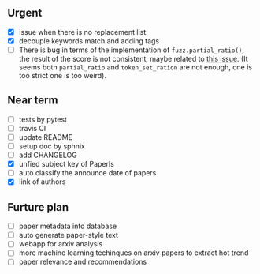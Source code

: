 ## Urgent

- [x] issue when there is no replacement list
- [x] decouple keywords match and adding tags
- [ ] There is bug in terms of the implementation of `fuzz.partial_ratio()`, the result of the score is not consistent, maybe related to [this issue](https://github.com/seatgeek/fuzzywuzzy/issues/214). (It seems both `partial_ratio` and `token_set_ration` are not enough, one is too strict one is too weird). 

## Near term

- [ ] tests by pytest
- [ ] travis CI
- [ ] update README
- [ ] setup doc by sphnix
- [ ] add CHANGELOG
- [x] unfied subject key of Paperls
- [ ] auto classify the announce date of papers
- [x] link of authors

## Furture plan

- [ ] paper metadata into database
- [ ] auto generate paper-style text
- [ ] webapp for arxiv analysis
- [ ] more machine learning techinques on arxiv papers to extract hot trend
- [ ] paper relevance and recommendations